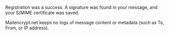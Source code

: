 Registration was a success. A signature was found in your message, and your S/MIME certificate was saved.

Mailencrypt.net keeps no logs of message content or metadata (such as To, From, or IP address).
